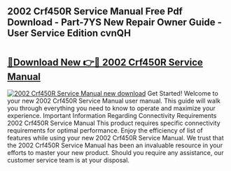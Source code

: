 ## 2002 Crf450R Service Manual Free Pdf Download - Part-7YS New Repair Owner Guide - User Service Edition cvnQH

# <h2><a href="http://bc22238.oget.top/?id=2002+Crf450R+Service+Manual">🔗Download New 👉🔴 2002 Crf450R Service Manual</a></h2>

[![2002 Crf450R Service Manual new download](https://i.imgur.com/5g1atiW.png)](http://bc22238.oget.top/?id=2002+Crf450R+Service+Manual)
Get Started! Welcome to your new 2002 Crf450R Service Manual user manual. This guide will walk you through everything you need to know to operate and maximize your experience. Important Information Regarding Connectivity Requirements 2002 Crf450R Service Manual This product requires specific connectivity requirements for optimal performance. Enjoy the efficiency of list of features while using your new 2002 Crf450R Service Manual. We trust that the 2002 Crf450R Service Manual has been an invaluable resource in your efforts to master your new product. Should you require any assistance, our customer service team is at your disposal.
